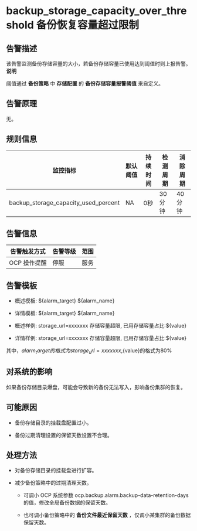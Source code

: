 backup_storage_capacity_over_threshold 备份恢复容量超过限制 
======================================================================



**告警描述** 
-----------------------------

该告警监测备份存储容量的大小，若备份存储容量已使用达到阈值时则上报告警。
**说明**



阈值通过 **备份策略** 中 **存储配置** 的 **备份存储容量报警阈值** 来自定义。

告警原理 
-------------------------

无。

**规则信息** 
-----------------------------



|                 监控指标                 | 默认阈值 | 持续时间 | 检测周期  | 消除周期  |
|--------------------------------------|------|------|-------|-------|
| backup_storage_capacity_used_percent | NA   | 0秒   | 30 分钟 | 40 分钟 |



**告警信息** 
-----------------------------



|  告警触发方式  | 告警等级 | 范围 |
|----------|------|----|
| OCP 操作提醒 | 停服   | 服务 |



**告警模板** 
-----------------------------

* 概述模板: ${alarm_target} ${alarm_name}

  

* 详情模板: ${alarm_target} ${alarm_name}

  

* 概述样例: storage_url=xxxxxxx 存储容量超限, 已用存储容量占比:${value}

  

* 详情样例: storage_url=xxxxxxx 存储容量超限, 已用存储容量占比:${value}

  




其中，${alarm_target} 的格式为 storage_url=xxxxxxx,${value}的格式为80%

**对系统的影响** 
-------------------------------

如果备份存储目录爆盘，可能会导致新的备份无法写入，影响备份集群的恢复。

**可能原因** 
-----------------------------

* 备份存储目录的挂载盘配置过小。

  

* 备份过期清理设置的保留天数设置不合理。

  




**处理方法** 
-----------------------------

* 对备份存储目录的挂载盘进行扩容。

  

* 减少备份策略中的过期清理天数。

  * 可调小 OCP 系统参数 ocp.backup.alarm.backup-data-retention-days 的值，修改全局备份数据的保留天数。

    
  
  * 也可调小备份策略中的 **备份文件最近保留天数** ，仅调小某集群的备份数据保留天数。

    
  

  






